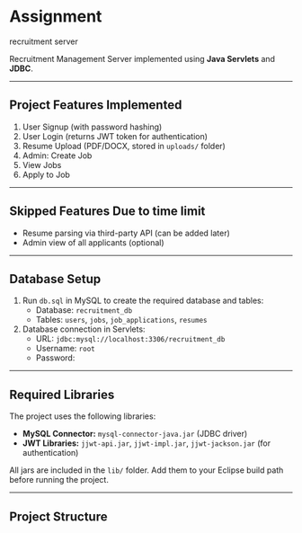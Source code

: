 # Assignment
recruitment server


 Recruitment Management Server implemented using **Java Servlets** and **JDBC**.  


---

## **Project Features Implemented**

1. User Signup (with password hashing)
2. User Login (returns JWT token for authentication)
3. Resume Upload (PDF/DOCX, stored in `uploads/` folder)
4. Admin: Create Job
5. View Jobs
6. Apply to Job

---

## **Skipped Features Due to  time limit**
- Resume parsing via third-party API (can be added later)
- Admin view of all applicants (optional)

---

## **Database Setup**

1. Run `db.sql` in MySQL to create the required database and tables:
   - Database: `recruitment_db`
   - Tables: `users`, `jobs`, `job_applications`, `resumes`
2. Database connection in Servlets:
   - URL: `jdbc:mysql://localhost:3306/recruitment_db`
   - Username: `root`
   - Password: 

---

## **Required Libraries**

The project uses the following libraries:

- **MySQL Connector:** `mysql-connector-java.jar` (JDBC driver)  
- **JWT Libraries:** `jjwt-api.jar`, `jjwt-impl.jar`, `jjwt-jackson.jar` (for authentication)

All jars are included in the `lib/` folder. Add them to your Eclipse build path before running the project.

---

## **Project Structure**
